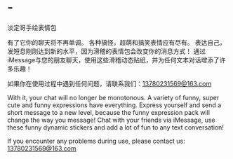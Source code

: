 # -
淡定哥手绘表情包

有了它你的聊天将不再单调。
各种搞怪，超萌和搞笑表情应有尽有。
表达自己，发短息刚刚达到新的水平，因为滑稽的表情包会改变你的消息方式！
通过iMessage与您的朋友聊天，使用这些滑稽动态贴纸，并为任何文本对话增添了许多乐趣！

如果你在使用过程中遇到任何问题，请联系我们：13780231569@163.com


With it, your chat will no longer be monotonous.
A variety of funny, super cute and funny expressions have everything.
Express yourself and send a short message to a new level, because the funny expression pack will change the way you message!
Chat with your friends via iMessage, use these funny dynamic stickers and add a lot of fun to any text conversation!

If you encounter any problems during use, please contact us: 13780231569@163.com
